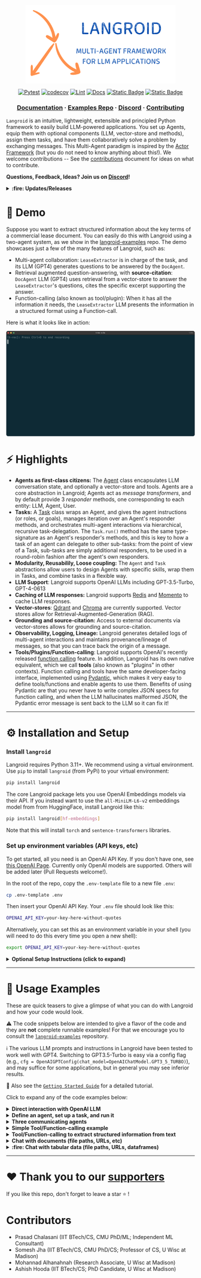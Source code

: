<div align="center">
  <img src="docs/assets/langroid-card-lambda-ossem-rust-1200-630.png" alt="Logo" 
        width="400" align="center">
</div>

<div align="center">

[![Pytest](https://github.com/langroid/langroid/actions/workflows/pytest.yml/badge.svg)](https://github.com/langroid/langroid/actions/workflows/pytest.yml)
[![codecov](https://codecov.io/gh/langroid/langroid/branch/main/graph/badge.svg?token=H94BX5F0TE)](https://codecov.io/gh/langroid/langroid)
[![Lint](https://github.com/langroid/langroid/actions/workflows/validate.yml/badge.svg)](https://github.com/langroid/langroid/actions/workflows/validate.yml)
[![Docs](https://github.com/langroid/langroid/actions/workflows/mkdocs-deploy.yml/badge.svg)](https://github.com/langroid/langroid/actions/workflows/mkdocs-deploy.yml)
[![Static Badge](https://img.shields.io/badge/Documentation-blue?link=https%3A%2F%2Flangroid.github.io%2Flangroid%2F&link=https%3A%2F%2Flangroid.github.io%2Flangroid%2F)](https://langroid.github.io/langroid)
[![Static Badge](https://img.shields.io/badge/Discord-orange?logoColor=orange&link=https%3A%2F%2Fdiscord.gg%2FZU36McDgDs)](https://discord.gg/ZU36McDgDs)


</div>

<h3 align="center">
  <a target="_blank" 
    href="https://langroid.github.io/langroid/" rel="dofollow">
      <strong>Documentation</strong></a>
  &middot;
  <a target="_blank" href="https://github.com/langroid/langroid-examples" rel="dofollow">
      <strong>Examples Repo</strong></a>
  &middot;
  <a target="_blank" href="https://discord.gg/ZU36McDgDs" rel="dofollow">
      <strong>Discord</strong></a>
  &middot;
  <a target="_blank" href="./CONTRIBUTING.md" rel="dofollow">
      <strong>Contributing</strong></a>

  <br />
</h3>

`Langroid` is an intuitive, lightweight, extensible and principled
Python framework to easily build LLM-powered applications. 
You set up Agents, equip them with optional components (LLM, 
vector-store and methods), assign them tasks, and have them 
collaboratively solve a problem by exchanging messages. 
This Multi-Agent paradigm is inspired by the
[Actor Framework](https://en.wikipedia.org/wiki/Actor_model)
(but you do not need to know anything about this!).
We welcome contributions -- See the [contributions](./CONTRIBUTING.md) document
for ideas on what to contribute.

**Questions, Feedback, Ideas? Join us on [Discord](https://discord.gg/ZU36McDgDs)!**

<details>
<summary> <b>:fire: Updates/Releases</b></summary>

- **July 2023**: 
  - **0.1.30:** Added [`TableChatAgent`](langroid/agent/special/table_chat_agent.py) to 
    [chat](examples/data-qa/table_chat.py) with tabular datasets (dataframes, files, URLs): LLM generates Pandas code,
    and code is executed using Langroid's tool/function-call mechanism. 
  - **Demo:** 3-agent system for Audience [Targeting](https://langroid.github.io/langroid/demos/targeting/audience-targeting/).
  - **0.1.27**: Added [support](langroid/cachedb/momento_cachedb.py) 
    for [Momento Serverless Cache](https://www.gomomento.com/) as an alternative to Redis.
  - **0.1.24**: [`DocChatAgent`](langroid/agent/special/doc_chat_agent.py) 
    now [accepts](langroid/parsing/pdf_parser.py) PDF files or URLs.

</details>

# :rocket: Demo
Suppose you want to extract structured information about the key terms 
of a commercial lease document. You can easily do this with Langroid using a two-agent system,
as we show in the [langroid-examples](https://github.com/langroid/langroid-examples/blob/main/examples/docqa/chat_multi_extract.py) repo.
The demo showcases just a few of the many features of Langroid, such as:
- Multi-agent collaboration: `LeaseExtractor` is in charge of the task, and its LLM (GPT4) generates questions 
to be answered by the `DocAgent`.
- Retrieval augmented question-answering, with **source-citation**: `DocAgent` LLM (GPT4) uses retrieval from a vector-store to 
answer the `LeaseExtractor`'s questions, cites the specific excerpt supporting the answer. 
- Function-calling (also known as tool/plugin): When it has all the information it 
needs, the `LeaseExtractor` LLM presents the information in a structured 
format using a Function-call. 

Here is what it looks like in action:

![Demo](docs/assets/demos/lease-extractor-demo.gif)


# :zap: Highlights

- **Agents as first-class citizens:** The [Agent](https://langroid.github.io/langroid/reference/agent/base/#langroid.agent.base.Agent) class encapsulates LLM conversation state,
  and optionally a vector-store and tools. Agents are a core abstraction in Langroid;
  Agents act as _message transformers_, and by default provide 3 _responder_ methods, one corresponding to each entity: LLM, Agent, User.
- **Tasks:** A [Task](https://langroid.github.io/langroid/reference/agent/task/) class wraps an Agent, and gives the agent instructions (or roles, or goals), 
  manages iteration over an Agent's responder methods, 
  and orchestrates multi-agent interactions via hierarchical, recursive
  task-delegation. The `Task.run()` method has the same 
  type-signature as an Agent's responder's methods, and this is key to how 
  a task of an agent can delegate to other sub-tasks: from the point of view of a Task,
  sub-tasks are simply additional responders, to be used in a round-robin fashion 
  after the agent's own responders.
- **Modularity, Reusabilily, Loose coupling:** The `Agent` and `Task` abstractions allow users to design
  Agents with specific skills, wrap them in Tasks, and combine tasks in a flexible way.
- **LLM Support**: Langroid supports OpenAI LLMs including GPT-3.5-Turbo,
  GPT-4-0613
- **Caching of LLM responses:** Langroid supports [Redis](https://redis.com/try-free/) and 
  [Momento](https://www.gomomento.com/) to cache LLM responses.
- **Vector-stores**: [Qdrant](https://qdrant.tech/) and [Chroma](https://www.trychroma.com/) are currently supported.
  Vector stores allow for Retrieval-Augmented-Generation (RAG).
- **Grounding and source-citation:** Access to external documents via vector-stores 
   allows for grounding and source-citation.
- **Observability, Logging, Lineage:** Langroid generates detailed logs of multi-agent interactions and
  maintains provenance/lineage of messages, so that you can trace back
  the origin of a message.
- **Tools/Plugins/Function-calling**: Langroid supports OpenAI's recently
  released [function calling](https://platform.openai.com/docs/guides/gpt/function-calling)
  feature. In addition, Langroid has its own native equivalent, which we
  call **tools** (also known as "plugins" in other contexts). Function
  calling and tools have the same developer-facing interface, implemented
  using [Pydantic](https://docs.pydantic.dev/latest/),
  which makes it very easy to define tools/functions and enable agents
  to use them. Benefits of using Pydantic are that you never have to write
  complex JSON specs for function calling, and when the LLM
  hallucinates malformed JSON, the Pydantic error message is sent back to
  the LLM so it can fix it!

--- 

# :gear: Installation and Setup

### Install `langroid`
Langroid requires Python 3.11+. We recommend using a virtual environment.
Use `pip` to install `langroid` (from PyPi) to your virtual environment:
```bash
pip install langroid
```
The core Langroid package lets you use OpenAI Embeddings models via their API. 
If you instead want to use the `all-MiniLM-L6-v2` embeddings model
from from HuggingFace, install Langroid like this:
```bash
pip install langroid[hf-embeddings]
```
Note that this will install `torch` and `sentence-transformers` libraries.

### Set up environment variables (API keys, etc)

To get started, all you need is an OpenAI API Key.
If you don't have one, see [this OpenAI Page](https://help.openai.com/en/collections/3675940-getting-started-with-openai-api).
Currently only OpenAI models are supported. Others will be added later
(Pull Requests welcome!).

In the root of the repo, copy the `.env-template` file to a new file `.env`: 
```bash
cp .env-template .env
```
Then insert your OpenAI API Key. 
Your `.env` file should look like this:
```bash
OPENAI_API_KEY=your-key-here-without-quotes
````

Alternatively, you can set this as an environment variable in your shell
(you will need to do this every time you open a new shell):
```bash
export OPENAI_API_KEY=your-key-here-without-quotes
```


<details>
<summary><b>Optional Setup Instructions (click to expand) </b></summary>

All of the below are optional and not strictly needed to run any of the examples.

- **Qdrant** Vector Store API Key, URL. This is only required if you want to use Qdrant cloud.
  You can sign up for a free 1GB account at [Qdrant cloud](https://cloud.qdrant.io).
  If you skip setting up these, Langroid will use Qdrant in local-storage mode.
  Alternatively [Chroma](https://docs.trychroma.com/) is also currently supported. 
  We use the local-storage version of Chroma, so there is no need for an API key.
  Langroid uses Qdrant by default.
- **Redis** Password, host, port: This is optional, and only needed to cache LLM API responses
  using Redis Cloud. Redis [offers](https://redis.com/try-free/) a free 30MB Redis account
  which is more than sufficient to try out Langroid and even beyond.
  If you don't set up these, Langroid will use a pure-python 
  Redis in-memory cache via the [Fakeredis](https://fakeredis.readthedocs.io/en/latest/) library.
- **Momento** Serverless Caching of LLM API responses (as an alternative to Redis). 
   To use Momento instead of Redis:
  - enter your Momento Token in the `.env` file, as the value of `MOMENTO_AUTH_TOKEN` (see example file below),
  - in the `.env` file set `CACHE_TYPE=momento` (instead of `CACHE_TYPE=redis` which is the default).
- **GitHub** Personal Access Token (required for apps that need to analyze git
  repos; token-based API calls are less rate-limited). See this
  [GitHub page](https://docs.github.com/en/authentication/keeping-your-account-and-data-secure/managing-your-personal-access-tokens).

If you add all of these optional variables, your `.env` file should look like this:
```bash
OPENAI_API_KEY=your-key-here-without-quotes
GITHUB_ACCESS_TOKEN=your-personal-access-token-no-quotes
CACHE_TYPE=redis # or momento
REDIS_PASSWORD=your-redis-password-no-quotes
REDIS_HOST=your-redis-hostname-no-quotes
REDIS_PORT=your-redis-port-no-quotes
MOMENTO_AUTH_TOKEN=your-momento-token-no-quotes # instead of REDIS* variables
QDRANT_API_KEY=your-key
QDRANT_API_URL=https://your.url.here:6333 # note port number must be included
```
</details>

---

# :tada: Usage Examples

These are quick teasers to give a glimpse of what you can do with Langroid
and how your code would look. 

:warning: The code snippets below are intended to give a flavor of the code
and they are **not** complete runnable examples! For that we encourage you to 
consult the [`langroid-examples`](https://github.com/langroid/langroid-examples) 
repository.

:information_source: The various LLM prompts and instructions in Langroid
have been tested to work well with GPT4.
Switching to GPT3.5-Turbo is easy via a config flag
(e.g., `cfg = OpenAIGPTConfig(chat_model=OpenAIChatModel.GPT3_5_TURBO)`),
and may suffice for some applications, but in general you may see inferior results.


:book: Also see the
[`Getting Started Guide`](https://langroid.github.io/langroid/quick-start/)
for a detailed tutorial.

Click to expand any of the code examples below:

<details>
<summary> <b> Direct interaction with OpenAI LLM </b> </summary>

```python
from langroid.language_models.openai_gpt import ( 
        OpenAIGPTConfig, OpenAIChatModel, OpenAIGPT,
)
from langroid.language_models.base import LLMMessage, Role

cfg = OpenAIGPTConfig(chat_model=OpenAIChatModel.GPT4)

mdl = OpenAIGPT(cfg)

messages = [
  LLMMessage(content="You are a helpful assistant",  role=Role.SYSTEM), 
  LLMMessage(content="What is the capital of Ontario?",  role=Role.USER),
]
response = mdl.chat(messages, max_tokens=200)
print(response.message)
```
</details>

<details>
<summary> <b> Define an agent, set up a task, and run it </b> </summary>

```python
from langroid.agent.chat_agent import ChatAgent, ChatAgentConfig
from langroid.agent.task import Task
from langroid.language_models.openai_gpt import OpenAIChatModel, OpenAIGPTConfig

config = ChatAgentConfig(
    llm = OpenAIGPTConfig(
        chat_model=OpenAIChatModel.GPT4,
    ),
    vecdb=None, # no vector store
)
agent = ChatAgent(config)
# get response from agent's LLM, and put this in an interactive loop...
# answer = agent.llm_response("What is the capital of Ontario?")
  # ... OR instead, set up a task (which has a built-in loop) and run it
task = Task(agent, name="Bot") 
task.run() # ... a loop seeking response from LLM or User at each turn
```
</details>

<details>
<summary><b> Three communicating agents </b></summary>

```python

A toy numbers game, where when given a number `n`:
- `repeater_agent`'s LLM simply returns `n`,
- `even_agent`'s LLM returns `n/2` if `n` is even, else says "DO-NOT-KNOW"
- `odd_agent`'s LLM returns `3*n+1` if `n` is odd, else says "DO-NOT-KNOW"

First define the 3 agents, and set up their tasks with instructions:

```python
from langroid.utils.constants import NO_ANSWER
from langroid.agent.chat_agent import ChatAgent, ChatAgentConfig
from langroid.agent.task import Task
from langroid.language_models.openai_gpt import OpenAIChatModel, OpenAIGPTConfig
config = ChatAgentConfig(
    llm = OpenAIGPTConfig(
        chat_model=OpenAIChatModel.GPT4,
    ),
    vecdb = None,
)
repeater_agent = ChatAgent(config)
repeater_task = Task(
    repeater_agent,
    name = "Repeater",
    system_message="""
    Your job is to repeat whatever number you receive.
    """,
    llm_delegate=True, # LLM takes charge of task
    single_round=False, 
)
even_agent = ChatAgent(config)
even_task = Task(
    even_agent,
    name = "EvenHandler",
    system_message=f"""
    You will be given a number. 
    If it is even, divide by 2 and say the result, nothing else.
    If it is odd, say {NO_ANSWER}
    """,
    single_round=True,  # task done after 1 step() with valid response
)

odd_agent = ChatAgent(config)
odd_task = Task(
    odd_agent,
    name = "OddHandler",
    system_message=f"""
    You will be given a number n. 
    If it is odd, return (n*3+1), say nothing else. 
    If it is even, say {NO_ANSWER}
    """,
    single_round=True,  # task done after 1 step() with valid response
)
```
Then add the `even_task` and `odd_task` as sub-tasks of `repeater_task`, 
and run the `repeater_task`, kicking it off with a number as input:
```python
repeater_task.add_sub_task([even_task, odd_task])
repeater_task.run("3")
```

</details>

<details>
<summary><b> Simple Tool/Function-calling example </b></summary>

Langroid leverages Pydantic to support OpenAI's
[Function-calling API](https://platform.openai.com/docs/guides/gpt/function-calling)
as well as its own native tools. The benefits are that you don't have to write
any JSON to specify the schema, and also if the LLM hallucinates a malformed
tool syntax, Langroid sends the Pydantic validation error (suitiably sanitized) 
to the LLM so it can fix it!

Simple example: Say the agent has a secret list of numbers, 
and we want the LLM to find the smallest number in the list. 
We want to give the LLM a `probe` tool/function which takes a
single number `n` as argument. The tool handler method in the agent
returns how many numbers in its list are at most `n`.

First define the tool using Langroid's `ToolMessage` class:


```python
from langroid.agent.tool_message import ToolMessage
class ProbeTool(ToolMessage):
  request: str = "probe" # specifies which agent method handles this tool
  purpose: str = """
        To find how many numbers in my list are less than or equal to  
        the <number> you specify.
        """ # description used to instruct the LLM on when/how to use the tool
  number: int  # required argument to the tool
```

Then define a `SpyGameAgent` as a subclass of `ChatAgent`, 
with a method `probe` that handles this tool:

```python
from langroid.agent.chat_agent import ChatAgent, ChatAgentConfig
class SpyGameAgent(ChatAgent):
  def __init__(self, config: ChatAgentConfig):
    super().__init__(config)
    self.numbers = [3, 4, 8, 11, 15, 25, 40, 80, 90]

  def probe(self, msg: ProbeTool) -> str:
    # return how many numbers in self.numbers are less or equal to msg.number
    return str(len([n for n in self.numbers if n <= msg.number]))
```

We then instantiate the agent and enable it to use and respond to the tool:

```python
from langroid.language_models.openai_gpt import OpenAIChatModel, OpenAIGPTConfig
spy_game_agent = SpyGameAgent(
    ChatAgentConfig(
        name="Spy",
        llm = OpenAIGPTConfig(
            chat_model=OpenAIChatModel.GPT4,
        ),
        vecdb=None,
        use_tools=False, #  don't use Langroid native tool
        use_functions_api=True, # use OpenAI function-call API
    )
)
spy_game_agent.enable_message(ProbeTool)
```

For a full working example see the
[chat-agent-tool.py](https://github.com/langroid/langroid-examples/blob/main/examples/quick-start/chat-agent-tool.py)
script in the `langroid-examples` repo.
</details>

<details>
<summary> <b>Tool/Function-calling to extract structured information from text </b> </summary>

Suppose you want an agent to extract 
the key terms of a lease, from a lease document, as a nested JSON structure.
First define the desired structure via Pydantic models:

```python
from pydantic import BaseModel
class LeasePeriod(BaseModel):
    start_date: str
    end_date: str


class LeaseFinancials(BaseModel):
    monthly_rent: str
    deposit: str

class Lease(BaseModel):
    period: LeasePeriod
    financials: LeaseFinancials
    address: str
```

Then define the `LeaseMessage` tool as a subclass of Langroid's `ToolMessage`.
Note the tool has a required argument `terms` of type `Lease`:

```python
class LeaseMessage(ToolMessage):
    request: str = "lease_info"
    purpose: str = """
        Collect information about a Commercial Lease.
        """
    terms: Lease
```

Then define a `LeaseExtractorAgent` with a method `lease_info` that handles this tool,
instantiate the agent, and enable it to use and respond to this tool:

```python
class LeaseExtractorAgent(ChatAgent):
    def lease_info(self, message: LeaseMessage) -> str:
        print(
            f"""
        DONE! Successfully extracted Lease Info:
        {message.terms}
        """
        )
        return json.dumps(message.terms.dict())
    
lease_extractor_agent = LeaseExtractorAgent(
  ChatAgentConfig(
    llm=OpenAIGPTConfig(),
    use_functions_api=False,
    use_tools=True,
  )
)
lease_extractor_agent.enable_message(LeaseMessage)
```

See the [`chat_multi_extract.py`](https://github.com/langroid/langroid-examples/blob/main/examples/docqa/chat_multi_extract.py)
script in the `langroid-examples` repo for a full working example.
</details>

<details>
<summary><b> Chat with documents (file paths, URLs, etc) </b></summary>

Langroid provides a specialized agent class `DocChatAgent` for this purpose.
It incorporates document sharding, embedding, storage in a vector-DB, 
and retrieval-augmented query-answer generation.
Using this class to chat with a collection of documents is easy.
First create a `DocChatAgentConfig` instance, with a 
`doc_paths` field that specifies the documents to chat with.

```python
from langroid.agent.doc_chat_agent import DocChatAgentConfig
config = DocChatAgentConfig(
  doc_paths = [
    "https://en.wikipedia.org/wiki/Language_model",
    "https://en.wikipedia.org/wiki/N-gram_language_model",
    "/path/to/my/notes-on-language-models.txt",
  ]
  llm = OpenAIGPTConfig(
    chat_model=OpenAIChatModel.GPT4,
  ),
  vecdb=VectorStoreConfig(
    type="qdrant",
  ),
)
```

Then instantiate the `DocChatAgent`, ingest the docs into the vector-store:

```python
agent = DocChatAgent(config)
agent.ingest()
```
Then we can either ask the agent one-off questions,
```python
agent.chat("What is a language model?")
```
or wrap it in a `Task` and run an interactive loop with the user:
```python
from langroid.task import Task
task = Task(agent)
task.run()
```

See full working scripts in the 
[`docqa`](https://github.com/langroid/langroid-examples/tree/main/examples/docqa)
folder of the `langroid-examples` repo.
</details>

<details>
<summary><b> :fire: Chat with tabular data (file paths, URLs, dataframes) </b></summary>

Using Langroid you can set up a `TableChatAgent` with a dataset (file path, URL or dataframe),
and query it. The Agent's LLM generates Pandas code to answer the query, 
via function-calling (or tool/plugin), and the Agent's function-handling method
executes the code and returns the answer.

Here is how you can do this:

```python
from langroid.agent.special.table_chat_agent import TableChatAgent, TableChatAgentConfig
from langroid.agent.task import Task
from langroid.language_models.openai_gpt import OpenAIChatModel, OpenAIGPTConfig
```

Set up a `TableChatAgent` for a data file, URL or dataframe
(Ensure the data table has a header row; the delimiter/separator is auto-detected):
```python
dataset =  "https://archive.ics.uci.edu/ml/machine-learning-databases/wine-quality/winequality-red.csv"
# or dataset = "/path/to/my/data.csv"
# or dataset = pd.read_csv("/path/to/my/data.csv")
agent = TableChatAgent(
    config=TableChatAgentConfig(
        data=dataset,  
        llm=OpenAIGPTConfig(
            chat_model=OpenAIChatModel.GPT4,
        ),
    )
)
```
Set up a task, and ask one-off questions like this: 

```python
task = Task(
  agent, 
  name = "DataAssistant",
  default_human_response="", # to avoid waiting for user input
)
result = task.run(
  "What is the average alcohol content of wines with a quality rating above 7?",
  turns=2 # return after user question, LLM fun-call/tool response, Agent code-exec result
) 
print(result.content)
```
Or alternatively, set up a task and run it in an interactive loop with the user:

```python
task = Task(agent, name="DataAssistant")
task.run()
``` 

For a full working example see the 
[`table_chat.py`](https://github.com/langroid/langroid-examples/tree/main/examples/data-qa/table_chat.py)
script in the `langroid-examples` repo.


</details>

---

# :heart: Thank you to our [supporters](https://github.com/langroid/langroid/stargazers)

If you like this repo, don't forget to leave a star :star: !

# Contributors

- Prasad Chalasani (IIT BTech/CS, CMU PhD/ML; Independent ML Consultant)
- Somesh Jha (IIT BTech/CS, CMU PhD/CS; Professor of CS, U Wisc at Madison)
- Mohannad Alhanahnah (Research Associate, U Wisc at Madison)
- Ashish Hooda (IIT BTech/CS; PhD Candidate, U Wisc at Madison)


